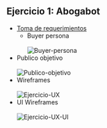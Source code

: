 ## Ejercicio 1: Abogabot
  * [Toma de requerimientos](https://github.com/ElizabethLeonPerez/LaunchX-Frontend/files/10046524/Toma.de.requerimientos.docx)
    - Buyer persona
    \
    \
    ![Buyer-persona](https://user-images.githubusercontent.com/106758379/202842839-57d6f8e5-19db-4d12-8033-394ae9895cbc.png)
  * Publico objetivo
    \
    \
    ![Publico-objetivo](https://user-images.githubusercontent.com/106758379/202842565-718e6ac8-67ac-4bfd-bab2-7ad7da7e1840.png)
  * Wireframes
    \
    \
    ![Ejercicio-UX](https://user-images.githubusercontent.com/106758379/202842563-3aaf3def-dbdd-40f5-a8a1-4590ca8febf6.png)
  * UI Wireframes
    \
    \
    ![Ejercicio-UX-UI](https://user-images.githubusercontent.com/106758379/202842560-0b625bc6-3722-4568-9902-e42b3381744e.png)
